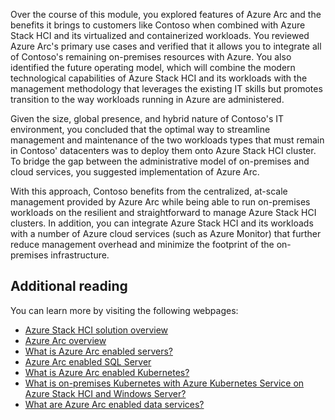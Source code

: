 Over the course of this module, you explored features of Azure Arc and the benefits it brings to customers like Contoso when combined with Azure Stack HCI and its virtualized and containerized workloads. You reviewed Azure Arc's primary use cases and verified that it allows you to integrate all of Contoso's remaining on-premises resources with Azure. You also identified the future operating model, which will combine the modern technological capabilities of Azure Stack HCI and its workloads with the management methodology that leverages the existing IT skills but promotes transition to the way workloads running in Azure are administered. 

Given the size, global presence, and hybrid nature of Contoso's IT environment, you concluded that the optimal way to streamline management and maintenance of the two workloads types that must remain in Contoso' datacenters was to deploy them onto Azure Stack HCI cluster. To bridge the gap between the administrative model of on-premises and cloud services, you suggested implementation of Azure Arc.

With this approach, Contoso benefits from the centralized, at-scale management provided by Azure Arc while being able to run on-premises workloads on the resilient and straightforward to manage Azure Stack HCI clusters. In addition, you can integrate Azure Stack HCI and its workloads with a number of Azure cloud services (such as Azure Monitor) that further reduce management overhead and minimize the footprint of the on-premises infrastructure.

## Additional reading

You can learn more by visiting the following webpages:

- [Azure Stack HCI solution overview](/azure-stack/hci/overview/?azure-portal=true)
- [Azure Arc overview](/azure/azure-arc/overview/?azure-portal=true)
- [What is Azure Arc enabled servers?](/azure/azure-arc/servers/overview/?azure-portal=true)
- [Azure Arc enabled SQL Server](/sql/sql-server/azure-arc/overview)
- [What is Azure Arc enabled Kubernetes?](/azure/azure-arc/kubernetes/overview/?azure-portal=true)
- [What is on-premises Kubernetes with Azure Kubernetes Service on Azure Stack HCI and Windows Server?](/azure/aks/hybrid/overview?azure-portal=true)
- [What are Azure Arc enabled data services?](/azure/azure-arc/data/overview/?azure-portal=true)
